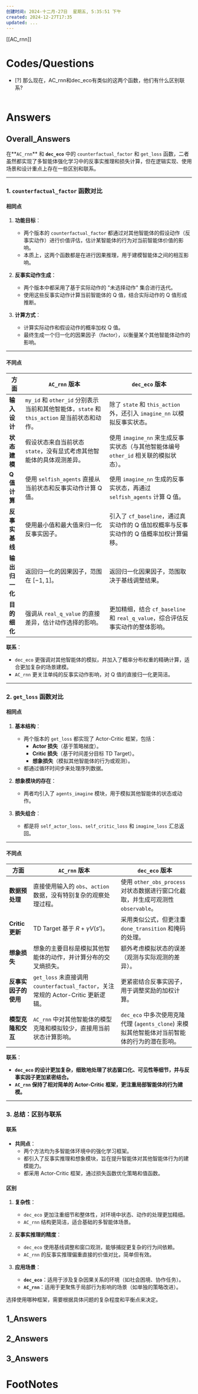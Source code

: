 ```yaml
---
创建时间: 2024-十二月-27日  星期五, 5:35:51 下午
created: 2024-12-27T17:35
updated: ...
---
```

[[AC_rnn]]



# Codes/Questions

- [?] 那么现在，AC_rnn和dec_eco有类似的这两个函数，他们有什么区别联系?


```python

```


# Answers

## Overall_Answers

在**`AC_rnn`** 和 **`dec_eco`** 中的 `counterfactual_factor` 和 `get_loss` 函数，二者虽然都实现了多智能体强化学习中的反事实推理和损失计算，但在逻辑实现、使用场景和设计重点上存在一些区别和联系。

---

### **1. `counterfactual_factor` 函数对比**

#### **相同点**
1. **功能目标**：
   - 两个版本的 `counterfactual_factor` 都通过对其他智能体的假设动作（反事实动作）进行价值评估，估计某智能体的行为对当前智能体价值的影响。
   - 本质上，这两个函数都是在进行因果推理，用于建模智能体之间的相互影响。

2. **反事实动作生成**：
   - 两个版本中都采用了基于实际动作的 "未选择动作" 集合进行迭代。
   - 使用这些反事实动作计算当前智能体的 Q 值，结合实际动作的 Q 值形成推断。

3. **计算方式**：
   - 计算实际动作和假设动作的概率加权 Q 值。
   - 最终生成一个归一化的因果因子（factor），以衡量某个其他智能体动作的影响。

---

#### **不同点**
| **方面**                  | **`AC_rnn` 版本**                                                                                               | **`dec_eco` 版本**                                                                                                 |
|---------------------------|----------------------------------------------------------------------------------------------------------------|-------------------------------------------------------------------------------------------------------------------|
| **输入设计**              | `my_id` 和 `other_id` 分别表示当前和其他智能体，`state` 和 `this_action` 是当前状态和动作。                     | 除了 `state` 和 `this_action` 外，还引入 `imagine_nn` 以模拟反事实状态。                                          |
| **状态建模**              | 假设状态来自当前状态 `state`，没有显式考虑其他智能体的具体观测差异。                                           | 使用 `imagine_nn` 来生成反事实状态（与其他智能体编号 `other_id` 相关联的模拟状态）。                               |
| **Q 值计算**              | 使用 `selfish_agents` 直接从当前状态和反事实动作计算 Q 值。                                                     | 使用 `imagine_nn` 生成的反事实状态，再通过 `selfish_agents` 计算 Q 值。                                           |
| **反事实基线**            | 使用最小值和最大值来归一化反事实因子。                                                                         | 引入了 `cf_baseline`，通过真实动作的 Q 值加权概率与反事实动作的 Q 值概率加权计算偏移。                             |
| **输出归一化**            | 返回归一化的因果因子，范围在 $[-1, 1]$。                                                                     | 返回归一化因果因子，范围取决于基线调整结果。                                                                      |
| **目的细化**              | 强调从 `real_q_value` 的直接差异，估计动作选择的影响。                                                         | 更加精细，结合 `cf_baseline` 和 `real_q_value`，综合评估反事实动作的整体影响。                                     |

**联系**：
- `dec_eco` 更强调对其他智能体的模拟，并加入了概率分布权重的精确计算，适合更加复杂的场景建模。
- `AC_rnn` 更关注单纯的反事实动作影响，对 Q 值的直接归一化更简洁。

---

### **2. `get_loss` 函数对比**

#### **相同点**
1. **基本结构**：
   - 两个版本的 `get_loss` 都实现了 Actor-Critic 框架，包括：
     - **Actor 损失**（基于策略梯度）。
     - **Critic 损失**（基于时间差分目标 TD Target）。
     - **想象损失**（模拟其他智能体的行为或观测）。
   - 都通过循环时间步来处理序列数据。

2. **想象模块的存在**：
   - 两者均引入了 `agents_imagine` 模块，用于模拟其他智能体的状态或动作。

3. **损失组合**：
   - 都是将 `self_actor_loss`、`self_critic_loss` 和 `imagine_loss` 汇总返回。

---

#### **不同点**
| **方面**                  | **`AC_rnn` 版本**                                                                                               | **`dec_eco` 版本**                                                                                                 |
|---------------------------|----------------------------------------------------------------------------------------------------------------|-------------------------------------------------------------------------------------------------------------------|
| **数据预处理**            | 直接使用输入的 `obs`、`action` 数据，没有特别复杂的观察处理过程。                                                | 使用 `other_obs_process` 对状态数据进行窗口化截取，并生成可观测性 `observable`。                                   |
| **Critic 更新**           | TD Target 基于 $R + \gamma V(s')$。                                                                        | 采用类似公式，但更注重 `done_transition` 和掩码的处理。                                                           |
| **想象损失**              | 想象的主要目标是模拟其他智能体的动作，并计算分布的交叉熵损失。                                                  | 额外考虑模拟状态的误差（观测与实际观测的差异）。                                                                  |
| **反事实因子的使用**      | `get_loss` 未直接调用 `counterfactual_factor`，关注常规的 Actor-Critic 更新逻辑。                                | 更紧密结合反事实因子，用于调整奖励的加权计算。                                                                     |
| **模型克隆和交互**        | `AC_rnn` 中对其他智能体的模型克隆和模拟较少，直接用当前状态计算影响。                                           | `dec_eco` 中多次使用克隆代理 (`agents_clone`) 来模拟其他智能体对当前智能体的行为的潜在影响。                        |

**联系**：
- **`dec_eco` 的设计更加复杂，细致地处理了状态窗口化、可见性等细节，并与反事实因子更加紧密结合。**
- **`AC_rnn` 保持了相对简单的 Actor-Critic 框架，更注重局部智能体的行为建模。**

---

### **3. 总结：区别与联系**

#### **联系**
- **共同点**：
  - 两个方法均为多智能体环境中的强化学习框架。
  - 都引入了反事实推理和想象模块，旨在提升智能体对其他智能体行为的建模能力。
  - 都采用 Actor-Critic 框架，通过损失函数优化策略和值函数。

#### **区别**
1. **复杂性**：
   - `dec_eco` 更加注重细节和整体性，对环境中状态、动作的处理更加精细。
   - `AC_rnn` 结构更简洁，适合基础的多智能体场景。

2. **反事实推理的精度**：
   - `dec_eco` 使用基线调整和窗口观测，能够捕捉更复杂的行为间依赖。
   - `AC_rnn` 的反事实推理偏重直接的价值对比，简单但有效。

3. **应用场景**：
   - **`dec_eco`**：适用于涉及复杂因果关系的环境（如社会困境、协作任务）。
   - **`AC_rnn`**：适用于更聚焦于局部行为影响的场景（如单独的策略改进）。

选择使用哪种框架，需要根据具体问题的复杂程度和平衡点来决定。
## 1_Answers


## 2_Answers


## 3_Answers




# FootNotes

